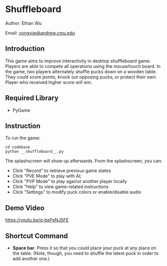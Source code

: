 # Shuffleboard 
                                                                            
Author: Ethan Wu

Email: yongyiw@andrew.cmu.edu


## Introduction

This game aims to improve interactivity in desktop shuffleboard game. Players are able to compete all operations using the mouse/touch board. 
In the game, two players alternately shuffle pucks down on a wooden table. They could score points, knock out opposing pucks, or protect their own. Player who received higher score will win. 


## Required Library

* PyGame


## Instruction

To run the game: 
```shell
cd codebase
python __shuffleboard__.py
```

The splashscreen will show up afterwards. From the splashscreen, you can: 
* Click "Record" to retrieve previous game states
* Click "PVE Mode" to play with AI; 
* Click "PVP Mode" to play against another player locally
* Click "Help" to view game-related instructions
* Click "Settings" to modify puck colors or enable/disable audio


## Demo Video

https://youtu.be/q-beFeNJSFE


## Shortcut Command

* **Space bar**. Press it so that you could place your puck at any place on the table. (Note, though, you need to shuffle the latest puck in order to add another one.) 
